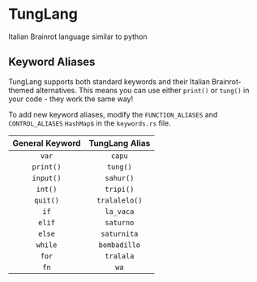 # TungLang

Italian Brainrot language similar to python

## Keyword Aliases

TungLang supports both standard keywords and their Italian Brainrot-themed alternatives. This means you can use either `print()` or `tung()` in your code - they work the same way!

To add new keyword aliases, modify the `FUNCTION_ALIASES` and `CONTROL_ALIASES` `HashMap`s in the `keywords.rs` file.

| **General Keyword** | **TungLang Alias**  |
|:------------------:|:------------------:|
| `var`              | `capu`             |
| `print()`          | `tung()`           |
| `input()`          | `sahur()`          |
| `int()`            | `tripi()`          |
| `quit()`           | `tralalelo()`      |
| `if`               | `la_vaca`          |
| `elif`             | `saturno`          |
| `else`             | `saturnita`        |
| `while`            | `bombadillo`       |
| `for`              | `tralala`          |
| `fn`               | `wa`               |
